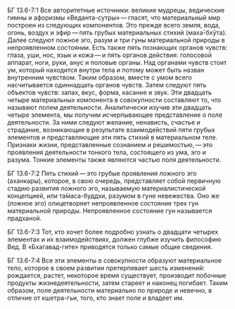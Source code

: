 БГ 13.6-7:1	Все авторитетные источники: великие мудрецы, ведические гимны и афоризмы «Веданта-сутры» — гласят, что материальный мир построен из следующих компонентов. Это прежде всего земля, вода, огонь, воздух и эфир — пять грубых материальных стихий (маха̄-бхӯта). Далее следуют ложное эго, разум и три гуны материальной природы в непроявленном состоянии. Есть также пять познающих органов чувств: глаза, уши, нос, язык и кожа — и пять органов действия: голосовой аппарат, ноги, руки, анус и половые органы. Над органами чувств стоит ум, который находится внутри тела и потому может быть назван внутренним чувством. Таким образом, вместе с умом всего насчитывается одиннадцать органов чувств. Затем следуют пять объектов чувств: запах, вкус, форма, касание и звук. Эти двадцать четыре материальных компонента в совокупности составляют то, что называют полем деятельности. Аналитически изучив эти двадцать четыре элемента, мы получим исчерпывающее представление о поле деятельности. За ними следуют желание, ненависть, счастье и страдание, возникающие в результате взаимодействий пяти грубых элементов и представляющие эти пять стихий в материальном теле. Признаки жизни, представленные сознанием и решимостью, — это проявления деятельности тонкого тела, состоящего из ума, эго и разума. Тонкие элементы также являются частью поля деятельности.

БГ 13.6-7:2	Пять стихий — это грубые проявления ложного эго (аханкары), которое, в свою очередь, представляет собой первичную стадию развития ложного эго, называемую материалистической концепцией, или та̄маса-буддхи, разумом в гуне невежества. Оно же (ложное эго) олицетворяет непроявленное состояние трех гун материальной природы. Непроявленное состояние гун называется прадханой.

БГ 13.6-7:3	Тот, кто хочет более подробно узнать о двадцати четырех элементах и их взаимодействиях, должен глубже изучить философию Вед. В «Бхагавад-гите» приводятся только самые общие сведения.

БГ 13.6-7:4	Все эти элементы в совокупности образуют материальное тело, которое в своем развитии претерпевает шесть изменений: рождается, растет, некоторое время существует, производит побочные продукты жизнедеятельности, затем стареет и наконец погибает. Таким образом, поле деятельности материально по природе и невечно, в отличие от кшетра-гьи, того, кто знает поле и владеет им.